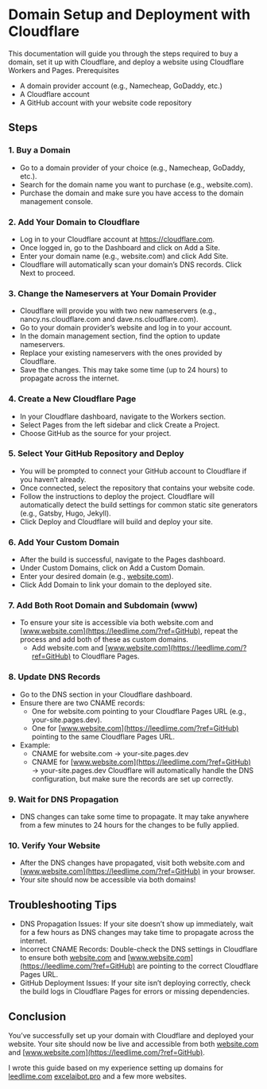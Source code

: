 # Domain Setup and Deployment with Cloudflare
This documentation will guide you through the steps required to buy a domain, set it up with Cloudflare, and deploy a website using Cloudflare Workers and Pages.
Prerequisites
* A domain provider account (e.g., Namecheap, GoDaddy, etc.)
* A Cloudflare account
* A GitHub account with your website code repository

## Steps
### 1. Buy a Domain
* Go to a domain provider of your choice (e.g., Namecheap, GoDaddy, etc.).
* Search for the domain name you want to purchase (e.g., website.com).
* Purchase the domain and make sure you have access to the domain management console.
  
### 2. Add Your Domain to Cloudflare
* Log in to your Cloudflare account at https://cloudflare.com.
* Once logged in, go to the Dashboard and click on Add a Site.
* Enter your domain name (e.g., website.com) and click Add Site.
* Cloudflare will automatically scan your domain’s DNS records. Click Next to proceed.

### 3. Change the Nameservers at Your Domain Provider
* Cloudflare will provide you with two new nameservers (e.g., nancy.ns.cloudflare.com and dave.ns.cloudflare.com).
* Go to your domain provider’s website and log in to your account.
* In the domain management section, find the option to update nameservers.
* Replace your existing nameservers with the ones provided by Cloudflare.
* Save the changes. This may take some time (up to 24 hours) to propagate across the internet.

### 4. Create a New Cloudflare Page
* In your Cloudflare dashboard, navigate to the Workers section.
* Select Pages from the left sidebar and click Create a Project.
* Choose GitHub as the source for your project.

### 5. Select Your GitHub Repository and Deploy
* You will be prompted to connect your GitHub account to Cloudflare if you haven’t already.
* Once connected, select the repository that contains your website code.
* Follow the instructions to deploy the project. Cloudflare will automatically detect the build settings for common static site generators (e.g., Gatsby, Hugo, Jekyll).
* Click Deploy and Cloudflare will build and deploy your site.

### 6. Add Your Custom Domain
* After the build is successful, navigate to the Pages dashboard.
* Under Custom Domains, click on Add a Custom Domain.
* Enter your desired domain (e.g., [website.com](https://leedlime.com/?ref=GitHub)).
* Click Add Domain to link your domain to the deployed site.

### 7. Add Both Root Domain and Subdomain (www)
* To ensure your site is accessible via both website.com and [www.website.com](https://leedlime.com/?ref=GitHub), repeat the process and add both of these as custom domains.
    * Add website.com and [www.website.com](https://leedlime.com/?ref=GitHub) to Cloudflare Pages.

### 8. Update DNS Records
* Go to the DNS section in your Cloudflare dashboard.
* Ensure there are two CNAME records:
    * One for website.com pointing to your Cloudflare Pages URL (e.g., your-site.pages.dev).
    * One for [www.website.com](https://leedlime.com/?ref=GitHub) pointing to the same Cloudflare Pages URL.
* Example:
    * CNAME for website.com → your-site.pages.dev
    * CNAME for [www.website.com](https://leedlime.com/?ref=GitHub) → your-site.pages.dev
Cloudflare will automatically handle the DNS configuration, but make sure the records are set up correctly.

### 9. Wait for DNS Propagation
* DNS changes can take some time to propagate. It may take anywhere from a few minutes to 24 hours for the changes to be fully applied.

### 10. Verify Your Website
* After the DNS changes have propagated, visit both website.com and [www.website.com](https://leedlime.com/?ref=GitHub) in your browser.
* Your site should now be accessible via both domains!

## Troubleshooting Tips
* DNS Propagation Issues: If your site doesn’t show up immediately, wait for a few hours as DNS changes may take time to propagate across the internet.
* Incorrect CNAME Records: Double-check the DNS settings in Cloudflare to ensure both [website.com](https://leedlime.com/?ref=GitHub) and [www.website.com](https://leedlime.com/?ref=GitHub) are pointing to the correct Cloudflare Pages URL.
* GitHub Deployment Issues: If your site isn’t deploying correctly, check the build logs in Cloudflare Pages for errors or missing dependencies.

## Conclusion
You’ve successfully set up your domain with Cloudflare and deployed your website. Your site should now be live and accessible from both [website.com](https://leedlime.com/?ref=GitHub) and [www.website.com](https://leedlime.com/?ref=GitHub).

I wrote this guide based on my experience setting up domains for [leedlime.com](https://leedlime.com/?ref=GitHub) [excelaibot.pro](https://www.excelaibot.pro) and a few more websites.
